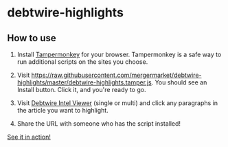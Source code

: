 # debtwire-highlights

## How to use

1. Install [Tampermonkey](https://tampermonkey.net/) for your browser. Tampermonkey is a safe way to run additional scripts on the sites you choose.

2. Visit https://raw.githubusercontent.com/mergermarket/debtwire-highlights/master/debtwire-highlights.tamper.js. You should see an Install button. Click it, and you're ready to go.

3. Visit [Debtwire Intel Viewer](https://www.debtwire.com/intelligence/view/?id=2204954&id=2199999&id=2198689&id=2043930&id=2003062) (single or multi) and click any paragraphs in the article you want to highlight.

4. Share the URL with someone who has the script installed!

[See it in action!](http://recordit.co/j0UD6BNEhx)
